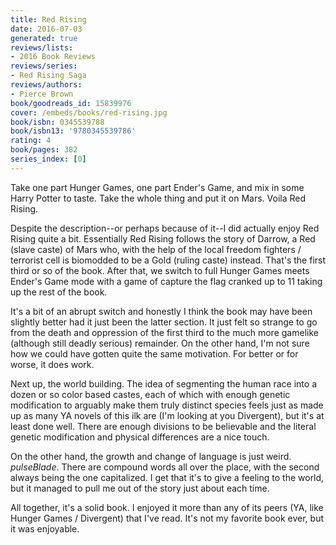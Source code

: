 ```yaml
---
title: Red Rising
date: 2016-07-03
generated: true
reviews/lists:
- 2016 Book Reviews
reviews/series:
- Red Rising Saga
reviews/authors:
- Pierce Brown
book/goodreads_id: 15839976
cover: /embeds/books/red-rising.jpg
book/isbn: 0345539788
book/isbn13: '9780345539786'
rating: 4
book/pages: 382
series_index: [0]
---
```

Take one part Hunger Games, one part Ender's Game, and mix in some Harry Potter to taste. Take the whole thing and put it on Mars. Voila Red Rising.  

Despite the description--or perhaps because of it--I did actually enjoy Red Rising quite a bit. Essentially Red Rising follows the story of Darrow, a Red (slave caste) of Mars who, with the help of the local freedom fighters / terrorist cell is biomodded to be a Gold (ruling caste) instead. That's the first third or so of the book. After that, we switch to full Hunger Games meets Ender's Game mode with a game of capture the flag cranked up to 11 taking up the rest of the book.  

<!--more-->

It's a bit of an abrupt switch and honestly I think the book may have been slightly better had it just been the latter section. It just felt so strange to go from the death and oppression of the first third to the much more gamelike (although still deadly serious) remainder. On the other hand, I'm not sure how we could have gotten quite the same motivation. For better or for worse, it does work.  

Next up, the world building. The idea of segmenting the human race into a dozen or so color based castes, each of which with enough genetic modification to arguably make them truly distinct species feels just as made up as many YA novels of this ilk are (I'm looking at you Divergent), but it's at least done well. There are enough divisions to be believable and the literal genetic modification and physical differences are a nice touch.  

On the other hand, the growth and change of language is just weird. _pulseBlade_. There are compound words all over the place, with the second always being the one capitalized. I get that it's to give a feeling to the world, but it managed to pull me out of the story just about each time.  

All together, it's a solid book. I enjoyed it more than any of its peers (YA, like Hunger Games / Divergent) that I've read. It's not my favorite book ever, but it was enjoyable.